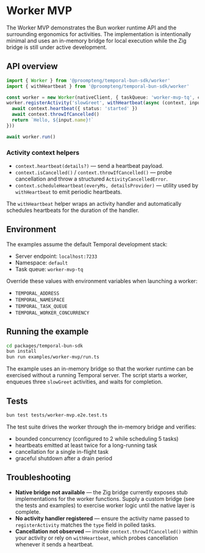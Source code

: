 # Worker MVP

The Worker MVP demonstrates the Bun worker runtime API and the surrounding ergonomics for
activities. The implementation is intentionally minimal and uses an in-memory bridge for local
execution while the Zig bridge is still under active development.

## API overview

```ts
import { Worker } from '@proompteng/temporal-bun-sdk/worker'
import { withHeartbeat } from '@proompteng/temporal-bun-sdk/worker'

const worker = new Worker(nativeClient, { taskQueue: 'worker-mvp-tq', concurrency: 2 })
worker.registerActivity('slowGreet', withHeartbeat(async (context, input) => {
  await context.heartbeat({ status: 'started' })
  await context.throwIfCancelled()
  return `Hello, ${input.name}!`
}))

await worker.run()
```

### Activity context helpers

* `context.heartbeat(details?)` — send a heartbeat payload.
* `context.isCancelled()` / `context.throwIfCancelled()` — probe cancellation and throw a
  structured `ActivityCancelledError`.
* `context.scheduleHeartbeat(everyMs, detailsProvider)` — utility used by
  `withHeartbeat` to emit periodic heartbeats.

The `withHeartbeat` helper wraps an activity handler and automatically schedules heartbeats for the
duration of the handler.

## Environment

The examples assume the default Temporal development stack:

* Server endpoint: `localhost:7233`
* Namespace: `default`
* Task queue: `worker-mvp-tq`

Override these values with environment variables when launching a worker:

* `TEMPORAL_ADDRESS`
* `TEMPORAL_NAMESPACE`
* `TEMPORAL_TASK_QUEUE`
* `TEMPORAL_WORKER_CONCURRENCY`

## Running the example

```bash
cd packages/temporal-bun-sdk
bun install
bun run examples/worker-mvp/run.ts
```

The example uses an in-memory bridge so that the worker runtime can be exercised without a running
Temporal server. The script starts a worker, enqueues three `slowGreet` activities, and waits for
completion.

## Tests

```bash
bun test tests/worker-mvp.e2e.test.ts
```

The test suite drives the worker through the in-memory bridge and verifies:

* bounded concurrency (configured to 2 while scheduling 5 tasks)
* heartbeats emitted at least twice for a long-running task
* cancellation for a single in-flight task
* graceful shutdown after a drain period

## Troubleshooting

* **Native bridge not available** — the Zig bridge currently exposes stub implementations for the
  worker functions. Supply a custom bridge (see the tests and examples) to exercise worker logic
  until the native layer is complete.
* **No activity handler registered** — ensure the activity name passed to `registerActivity` matches
  the `type` field in polled tasks.
* **Cancellation not observed** — invoke `context.throwIfCancelled()` within your activity or rely on
  `withHeartbeat`, which probes cancellation whenever it sends a heartbeat.

